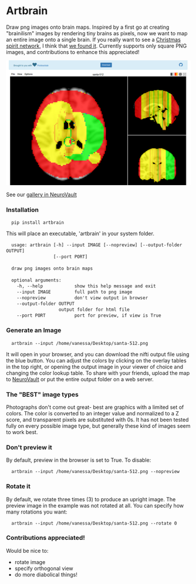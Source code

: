 # Artbrain

Draw png images onto brain maps. Inspired by a first go at creating "brainilism" images by rendering tiny brains as pixels, now we want to map an entire image onto a single brain. If you really want to see a [Christmas spirit network](http://www.bmj.com/content/351/bmj.h6266), I think that [we found it](https://vsoch.github.io/artbrain). Currently supports only square PNG images, and contributions to enhance this appreciated!

![img/santa.png](img/santa.png)

See our [gallery in NeuroVault](http://neurovault.org/collections/1028/)

### Installation

      pip install artbrain


This will place an executable, 'artbrain' in your system folder.


      usage: artbrain [-h] --input IMAGE [--nopreview] [--output-folder OUTPUT]
                      [--port PORT]

      draw png images onto brain maps

      optional arguments:
        -h, --help            show this help message and exit
        --input IMAGE         full path to png image
        --nopreview           don't view output in browser
        --output-folder OUTPUT
                        output folder for html file
        --port PORT           port for preview, if view is True


### Generate an Image

      artbrain --input /home/vanessa/Desktop/santa-512.png

It will open in your browser, and you can download the nifti output file using the blue button. You can adjust the colors by clicking on the overlay tables in the top right, or opening the output image in your viewer of choice and changing the color lookup table. To share with your friends, upload the map to [NeuroVault](http://www.neurovault.org) or put the entire output folder on a web server. 

### The "BEST" image types

Photographs don't come out great- best are graphics with a limited set of colors. The color is converted to an integer value and normalized to a Z score, and transparent pixels are substituted with 0s. It has not been tested fully on every possible image type, but generally these kind of images seem to work best.


### Don't preview it

By default, preview in the browser is set to True. To disable:

      artbrain --input /home/vanessa/Desktop/santa-512.png --nopreview

### Rotate it

By default, we rotate three times (3) to produce an upright image. The preview image in the example was not rotated at all. You can specify how many rotations you want:

      artbrain --input /home/vanessa/Desktop/santa-512.png --rotate 0


### Contributions appreciated!

Would be nice to:

- rotate image
- specify orthogonal view
- do more diabolical things!

